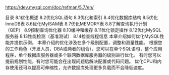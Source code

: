 https://dev.mysql.com/doc/refman/5.7/en/

目录
8.1优化概述
8.2优化SQL语句
8.3优化和索引
8.4优化数据库结构
8.5优化InnoDB表
8.6优化MyISAM表
8.7优化MEMORY表
8.8了解查询执行计划（QEP）
8.9控制查询优化器
8.10缓冲和缓存
8.11优化锁定操作
8.12优化MySQL服务器
8.13性能检测（基准测试）
8.14检查线程信息
本章介绍如何优化MySQL性能并提供示例。
本章介绍的优化涉及在多个级别配置，调整和测量性能。
根据您的工作角色（开发人员，DBA或两者的组合），您可以在单个SQL语句，整个应用程序，单个数据库服务器或多个联网数据库服务器的级别进行优化。
有时您可以提前规划性能，有时您可能会在出现问题后解决配置或代码问题。
优化CPU和内存使用还可以提高可伸缩性，允许数据库处理更多负载而不会降低速度。
